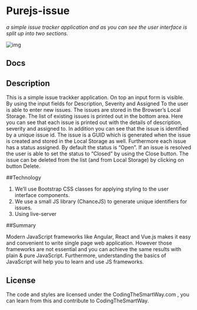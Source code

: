 # Purejs-issue

*a simple issue tracker application and as you can see the user interface is split up into two sections.*

![img](images/screenshot.png)

## Docs

## Description

This is a simple issue trackker application. On top an input form is visible. By using the input fields for Description, Severity and Assigned To the user is able to enter new issues. The issues are stored in the Browser’s Local Storage. The list of existing issues is printed out in the bottom area. Here you can see that each issue is printed out with the details of description, severity and assigned to. In addition you can see that the issue is identified by a unique issue id. The issue is a GUID which is generated when the issue is created and stored in the Local Storage as well. Furthermore each issue has a status assigned. By default the status is “Open”. If an issue is resolved the user is able to set the status to “Closed” by using the Close button. The issue can be deleted from the list (and from Local Storage) by clicking on button Delete.

##Technology

1. We’ll use Bootstrap CSS classes for applying styling to the user interface components.
2. We use a small JS library (ChanceJS) to generate unique identifiers for issues.
3. Using live-server

##Summary

Modern JavaScript frameworks like Angular, React and Vue.js makes it easy and convenient to write single page web application. However those frameworks are not essential and you can achieve the same results with plain & pure JavaScript. Furthermore, understanding the basics of JavaScript will help you to learn and use JS frameworks.

## License

The code and styles are licensed under the CodingTheSmartWay.com , you can learn from this and contribute to CodingTheSmartWay.
